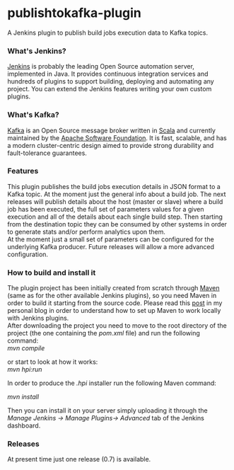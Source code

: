 # publishtokafka-plugin  
  
A Jenkins plugin to publish build jobs execution data to Kafka topics.  
  
### What's Jenkins?  
[Jenkins](https://jenkins.io/) is probably the leading Open Source automation server, implemented in Java. It provides continuous integration services and hundreds of plugins to support building, deploying and automating any project. You can extend the Jenkins features writing your own custom plugins.    
  
### What's Kafka?  
[Kafka](http://kafka.apache.org/) is an Open Source message broker written in [Scala](http://www.scala-lang.org/) and currently maintained by the [Apache Software Foundation](http://www.apache.org/). It is fast, scalable, and has a modern cluster-centric design aimed to provide strong durability and fault-tolerance guarantees.  
  
### Features  
This plugin publishes the build jobs execution details in JSON format to a Kafka topic. At the moment just the general info about a build job. The next releases will publish details about the host (master or slave) where a build job has been executed, the full set of parameters values for a given execution and all of the details about each single build step. Then starting from the destination topic they can be consumed by other systems in order to generate stats and/or perform analytics upon them.  
At the moment just a small set of parameters can be configured for the underlying Kafka producer. Future releases will allow a more advanced configuration.
  
### How to build and install it  
The plugin project has been initially created from scratch through [Maven](https://maven.apache.org/) (same as for the other available Jenkins plugins), so you need Maven in order to build it starting from the source code. Please read this [post](http://googlielmo.blogspot.ie/2015/07/implementing-jenkins-plugin-from.html) in my personal blog in order to understand how to set up Maven to work locally with Jenkins plugins.    
After downloading the project you need to move to the root directory of the project (the one containing the *pom.xml* file) and run the following command:  
    *mvn compile*  
    
or start to look at how it works:  
    *mvn hpi:run*  
    
In order to produce the *.hpi* installer run the following Maven command:  
  
*mvn install*  
  
Then you can install it on your server simply uploading it through the *Manage Jenkins -> Manage Plugins-> Advanced* tab of the Jenkins dashboard.  
       
### Releases 
At present time just one release (0.7) is available.
  
      